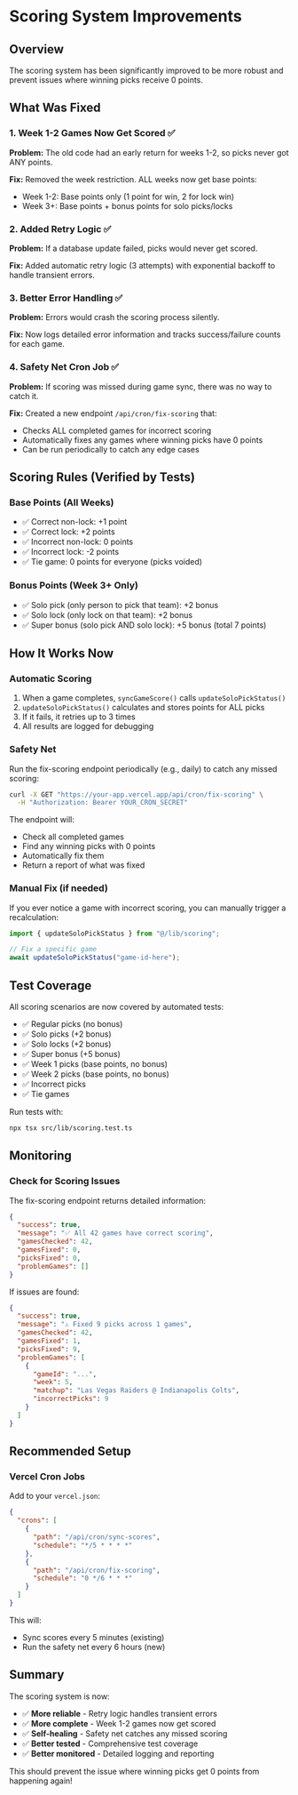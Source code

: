 # Scoring System Improvements

## Overview

The scoring system has been significantly improved to be more robust and prevent issues where winning picks receive 0 points.

## What Was Fixed

### 1. **Week 1-2 Games Now Get Scored** ✅

**Problem:** The old code had an early return for weeks 1-2, so picks never got ANY points.

**Fix:** Removed the week restriction. ALL weeks now get base points:

- Week 1-2: Base points only (1 point for win, 2 for lock win)
- Week 3+: Base points + bonus points for solo picks/locks

### 2. **Added Retry Logic** ✅

**Problem:** If a database update failed, picks would never get scored.

**Fix:** Added automatic retry logic (3 attempts) with exponential backoff to handle transient errors.

### 3. **Better Error Handling** ✅

**Problem:** Errors would crash the scoring process silently.

**Fix:** Now logs detailed error information and tracks success/failure counts for each game.

### 4. **Safety Net Cron Job** ✅

**Problem:** If scoring was missed during game sync, there was no way to catch it.

**Fix:** Created a new endpoint `/api/cron/fix-scoring` that:

- Checks ALL completed games for incorrect scoring
- Automatically fixes any games where winning picks have 0 points
- Can be run periodically to catch any edge cases

## Scoring Rules (Verified by Tests)

### Base Points (All Weeks)

- ✅ Correct non-lock: +1 point
- ✅ Correct lock: +2 points
- ✅ Incorrect non-lock: 0 points
- ✅ Incorrect lock: -2 points
- ✅ Tie game: 0 points for everyone (picks voided)

### Bonus Points (Week 3+ Only)

- ✅ Solo pick (only person to pick that team): +2 bonus
- ✅ Solo lock (only lock on that team): +2 bonus
- ✅ Super bonus (solo pick AND solo lock): +5 bonus (total 7 points)

## How It Works Now

### Automatic Scoring

1. When a game completes, `syncGameScore()` calls `updateSoloPickStatus()`
2. `updateSoloPickStatus()` calculates and stores points for ALL picks
3. If it fails, it retries up to 3 times
4. All results are logged for debugging

### Safety Net

Run the fix-scoring endpoint periodically (e.g., daily) to catch any missed scoring:

```bash
curl -X GET "https://your-app.vercel.app/api/cron/fix-scoring" \
  -H "Authorization: Bearer YOUR_CRON_SECRET"
```

The endpoint will:

- Check all completed games
- Find any winning picks with 0 points
- Automatically fix them
- Return a report of what was fixed

### Manual Fix (if needed)

If you ever notice a game with incorrect scoring, you can manually trigger a recalculation:

```typescript
import { updateSoloPickStatus } from "@/lib/scoring";

// Fix a specific game
await updateSoloPickStatus("game-id-here");
```

## Test Coverage

All scoring scenarios are now covered by automated tests:

- ✅ Regular picks (no bonus)
- ✅ Solo picks (+2 bonus)
- ✅ Solo locks (+2 bonus)
- ✅ Super bonus (+5 bonus)
- ✅ Week 1 picks (base points, no bonus)
- ✅ Week 2 picks (base points, no bonus)
- ✅ Incorrect picks
- ✅ Tie games

Run tests with:

```bash
npx tsx src/lib/scoring.test.ts
```

## Monitoring

### Check for Scoring Issues

The fix-scoring endpoint returns detailed information:

```json
{
  "success": true,
  "message": "✅ All 42 games have correct scoring",
  "gamesChecked": 42,
  "gamesFixed": 0,
  "picksFixed": 0,
  "problemGames": []
}
```

If issues are found:

```json
{
  "success": true,
  "message": "⚠️ Fixed 9 picks across 1 games",
  "gamesChecked": 42,
  "gamesFixed": 1,
  "picksFixed": 9,
  "problemGames": [
    {
      "gameId": "...",
      "week": 5,
      "matchup": "Las Vegas Raiders @ Indianapolis Colts",
      "incorrectPicks": 9
    }
  ]
}
```

## Recommended Setup

### Vercel Cron Jobs

Add to your `vercel.json`:

```json
{
  "crons": [
    {
      "path": "/api/cron/sync-scores",
      "schedule": "*/5 * * * *"
    },
    {
      "path": "/api/cron/fix-scoring",
      "schedule": "0 */6 * * *"
    }
  ]
}
```

This will:

- Sync scores every 5 minutes (existing)
- Run the safety net every 6 hours (new)

## Summary

The scoring system is now:

- ✅ **More reliable** - Retry logic handles transient errors
- ✅ **More complete** - Week 1-2 games now get scored
- ✅ **Self-healing** - Safety net catches any missed scoring
- ✅ **Better tested** - Comprehensive test coverage
- ✅ **Better monitored** - Detailed logging and reporting

This should prevent the issue where winning picks get 0 points from happening again!
